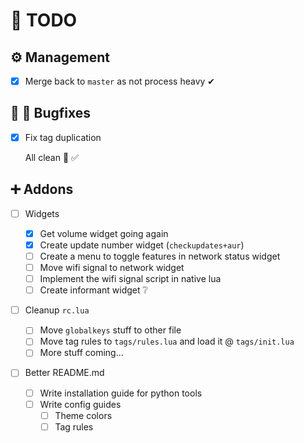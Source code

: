 # 🏁 TODO

## :gear: Management

- [x] Merge back to `master` as not process heavy ✔

## 🔨 🐛 Bugfixes

- [x] Fix tag duplication

  All clean 🌟 ✅

## ➕ Addons

- [ ] Widgets

  - [x] Get volume widget going again
  - [x] Create update number widget (`checkupdates+aur`)
  - [ ] Create a menu to toggle features in network status widget
  - [ ] Move wifi signal to network widget
  - [ ] Implement the wifi signal script in native lua
  - [ ] Create informant widget ❔

- [ ] Cleanup `rc.lua`

  - [ ] Move `globalkeys` stuff to other file
  - [ ] Move tag rules to `tags/rules.lua` and load it @ `tags/init.lua`
  - [ ] More stuff coming...

- [ ] Better README.md

  - [ ] Write installation guide for python tools
  - [ ] Write config guides
    - [ ] Theme colors
    - [ ] Tag rules

